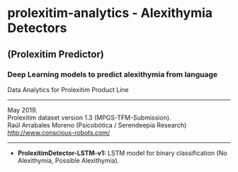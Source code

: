 # prolexitim-analytics - Alexithymia Detectors 
## (Prolexitim Predictor)
### Deep Learning models to predict alexithymia from language
Data Analytics for Prolexitim Product Line
<hr>
May 2019.<br> Prolexitim dataset version 1.3 (MPGS-TFM-Submission).<br> 
Raúl Arrabales Moreno (Psicobótica / Serendeepia Research)<br>
<a target="_blank" href="http://www.conscious-robots.com/">http://www.conscious-robots.com/</a> <br>
<hr>

- **ProlexitimDetector-LSTM-v1:** LSTM model for binary classification (No Alexithymia, Possible Alexithymia). 

